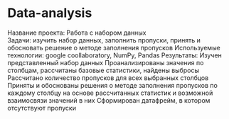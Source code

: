 # Data-analysis

Название проекта: Работа с набором данных \
Задачи: изучить набор данных, заполнить пропуски, принять и обосновать решение о методе заполнения пропусков
Используемые технологии: google coollaboratory, NumPy, Pandas
Результаты: 
Изучен представленный набор данных
Проанализированы значения по столбцам, рассчитаны базовые статистики, найдены выбросы
Рассчитано количество пропусков для всех выбранных столбцов
Приняты и обоснованы решения о методе заполнения пропусков по каждому столбцу на основе рассчитанных статистик и возможной взаимосвязи значений в них
Сформирован датафрейм, в котором отсутствуют пропуски
